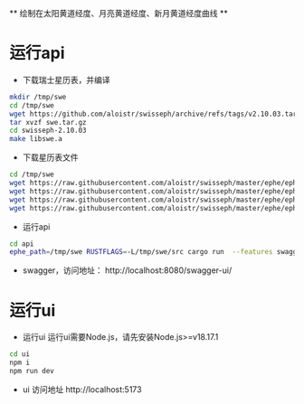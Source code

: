 ** 绘制在太阳黄道经度、月亮黄道经度、新月黄道经度曲线 **

# 运行api
* 下载瑞士星历表，并编译
```bash
mkdir /tmp/swe
cd /tmp/swe
wget https://github.com/aloistr/swisseph/archive/refs/tags/v2.10.03.tar.gz -O swe.tar.gz
tar xvzf swe.tar.gz
cd swisseph-2.10.03
make libswe.a
```

* 下载星历表文件
```bash
cd /tmp/swe
wget https://raw.githubusercontent.com/aloistr/swisseph/master/ephe/ephe/semo_18.se1
wget https://raw.githubusercontent.com/aloistr/swisseph/master/ephe/ephe/semom48.se1
wget https://raw.githubusercontent.com/aloistr/swisseph/master/ephe/ephe/sepl_18.se1
wget https://raw.githubusercontent.com/aloistr/swisseph/master/ephe/ephe/seplm48.se1
```
* 运行api
```bash
cd api
ephe_path=/tmp/swe RUSTFLAGS=-L/tmp/swe/src cargo run  --features swagger,cors
```

* swagger，访问地址：
http://localhost:8080/swagger-ui/

# 运行ui
* 运行ui
运行ui需要Node.js，请先安装Node.js>=v18.17.1
```bash
cd ui
npm i
npm run dev
```

* ui 访问地址
http://localhost:5173
